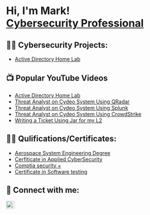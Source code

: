 <h1>Hi, I'm Mark! <br/> <a href="https://www.linkedin.com/in/joshmadakor/">Cybersecurity Professional</a>

<h2>👨‍💻 Cybersecurity Projects:</h2>

  - [Active Directory Home Lab](https://github.com/joshmadakor1/Algorithms-Practice)


<h2>📺 Popular YouTube Videos</h2>

- [Active Directory Home Lab](https://www.youtube.com/watch?v=a83ASGn_V_s)
- [Threat Analyst on Cydeo System Using QRadar ](https://www.youtube.com/watch?v=a83ASGn_V_s)
- [Threat Analyst on Cydeo System Using Splunk ](https://www.youtube.com/watch?v=a83ASGn_V_s)
- [Threat Analyst on Cydeo System Using CrowdStrike](https://www.youtube.com/watch?v=a83ASGn_V_s)
- [Writing a Ticket Using Jar for my L2 ](https://www.youtube.com/watch?v=a83ASGn_V_s)

<h2>👨‍💻 Qulifications/Certificates:</h2>

  - [Aerospace System Engineering Degree](https://github.com/joshmadakor1/Algorithms-Practice)
  - [Cerfiticate in Applied CyberSecurity](https://github.com/joshmadakor1/Algorithms-Practice)
  - [Comptia security +](https://github.com/joshmadakor1/Algorithms-Practice)
  - [Certificate in Software testing](https://github.com/joshmadakor1/Algorithms-Practice)




<h2> 🤳 Connect with me:</h2>

[<img align="left" alt="JoshMadakor | LinkedIn" width="22px" src="https://cdn.jsdelivr.net/npm/simple-icons@v3/icons/linkedin.svg" />][linkedin]

[twitter]: https://twitter.com/joshmadakor
[youtube]: https://www.youtube.com/c/joshmadakor
[instagram]: https://www.instagram.com/joshmadakor/
[linkedin]: https://linkedin.com/in/joshmadakor

<!--
**joshmadakor1/joshmadakor1** is a ✨ _special_ ✨ repository because its `README.md` (this file) appears on your GitHub profile.

Here are some ideas to get you started:

- 🔭 I’m currently working on ...
- 🌱 I’m currently learning ...
- 👯 I’m looking to collaborate on ...
- 🤔 I’m looking for help with ...
- 💬 Ask me about ...
- 📫 How to reach me: ...
- 😄 Pronouns: ...
- ⚡ Fun fact: ...
-->
